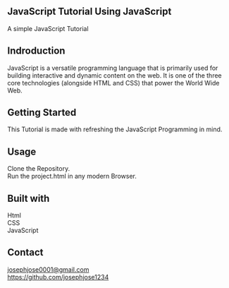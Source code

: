 ## JavaScript Tutorial Using JavaScript
A simple JavaScript Tutorial

## Indroduction
JavaScript is a versatile programming language that is primarily used for building interactive and dynamic content on the web. It is one of the three core technologies (alongside HTML and CSS) that power the World Wide Web.

## Getting Started
This Tutorial is made with refreshing the JavaScript Programming in mind.

## Usage
Clone the Repository. <br>
Run the project.html in any modern Browser.
## Built with
Html <br>
CSS <br>
JavaScript <br>

## Contact
josephjose0001@gmail.com <br>
https://github.com/josephjose1234
